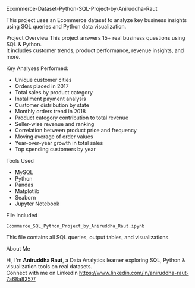 Ecommerce-Dataset-Python-SQL-Project-by-Aniruddha-Raut

This project uses an Ecommerce dataset to analyze key business insights using SQL queries and Python data visualization.

Project Overview
This project answers 15+ real business questions using SQL & Python.  
It includes customer trends, product performance, revenue insights, and more.

Key Analyses Performed:

- Unique customer cities
- Orders placed in 2017
- Total sales by product category
- Installment payment analysis
- Customer distribution by state
- Monthly orders trend in 2018
- Product category contribution to total revenue
- Seller-wise revenue and ranking
- Correlation between product price and frequency
- Moving average of order values
- Year-over-year growth in total sales
- Top spending customers by year

Tools Used

- MySQL
- Python
- Pandas
- Matplotlib
- Seaborn
- Jupyter Notebook

File Included

`Ecommerce_SQL_Python_Project_by_Aniruddha_Raut.ipynb`

This file contains all SQL queries, output tables, and visualizations.

About Me

Hi, I’m **Aniruddha Raut**, a Data Analytics learner exploring SQL, Python & visualization tools on real datasets.  
Connect with me on LinkedIn
https://www.linkedin.com/in/aniruddha-raut-7a68a8257/

